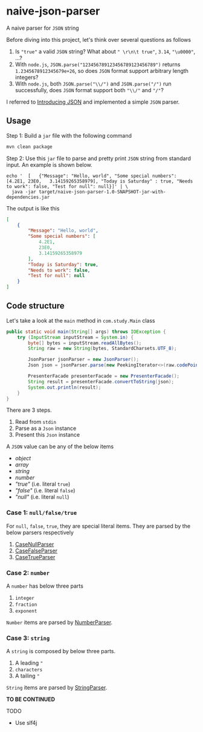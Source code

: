 # naive-json-parser
A naive parser for `JSON` string

Before diving into this project, let's think over several questions as follows
1. Is `"true"` a valid `JSON` string? What about `" \r\n\t true"`, `3.14`, `"\u0000"`, ...?
2. With `node.js`, `JSON.parse("123456789123456789123456789")` returns `1.2345678912345679e+26`, so does `JSON` format support arbitrary length integers?
3. With `node.js`, both `JSON.parse("\\/")` and `JSON.parse("/")` run successfully, does `JSON` format support both `"\\/"` and `"/"`?

I referred to [Introducing JSON](https://www.json.org/json-en.html)
and implemented a simple `JSON` parser.

## Usage

Step 1: Build a `jar` file with the following command
```bash
mvn clean package
```

Step 2: Use this `jar` file to parse and pretty print `JSON` string from standard input.
An example is shown below.
```
echo '  [   {"Message": "Hello, world", "Some special numbers": [4.2E1, 23E0,   3.14159265358979], "Today is Saturday" : true, "Needs to work": false, "Test for null": null}]' | \
  java -jar target/naive-json-parser-1.0-SNAPSHOT-jar-with-dependencies.jar
```
The output is like this
```json
[
    {
        "Message": "Hello, world",
        "Some special numbers": [
            4.2E1,
            23E0,
            3.14159265358979
        ],
        "Today is Saturday": true,
        "Needs to work": false,
        "Test for null": null
    }
]
```

## Code structure
Let's take a look at the `main` method in `com.study.Main` class
```java
public static void main(String[] args) throws IOException {
    try (InputStream inputStream = System.in) {
        byte[] bytes = inputStream.readAllBytes();
        String raw = new String(bytes, StandardCharsets.UTF_8);

        JsonParser jsonParser = new JsonParser();
        Json json = jsonParser.parse(new PeekingIterator<>(raw.codePoints().iterator()));

        PresenterFacade presenterFacade = new PresenterFacade();
        String result = presenterFacade.convertToString(json);
        System.out.println(result);
    }
}
```

There are 3 steps.
1. Read from `stdin`
2. Parse as a `Json` instance
3. Present this `Json` instance


A `JSON` value can be any of the below items
* _object_
* _array_
* _string_
* _number_
* _"true"_ (i.e. literal `true`)
* _"false"_ (i.e. literal `false`)
* _"null"_ (i.e. literal `null`)

### Case 1: `null/false/true`
For `null`, `false`, `true`, they are special literal items.
They are parsed by the below parsers respectively 
1. [CaseNullParser](src/main/java/com/study/parser/CaseNullParser.java)
2. [CaseFalseParser](src/main/java/com/study/parser/CaseFalseParser.java)
3. [CaseTrueParser](src/main/java/com/study/parser/CaseTrueParser.java)

### Case 2: `number`
A `number` has below three parts
1. `integer`
2. `fraction`
3. `exponent`

`Number` items are parsed by [NumberParser](src/main/java/com/study/parser/NumberParser.java).

### Case 3: `string`
A `string` is composed by below three parts.
1. A leading `"`
2. `characters`
3. A tailing `"`

`String` items are parsed by [StringParser](src/main/java/com/study/parser/StringParser.java).

**TO BE CONTINUED**

TODO
* Use slf4j